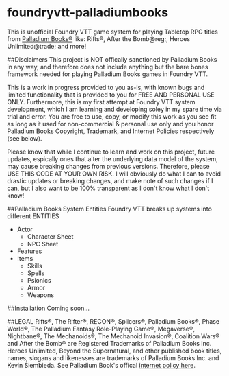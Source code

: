 # foundryvtt-palladiumbooks
This is unofficial Foundry VTT game system for playing Tabletop RPG titles from [Palladium Books®](https://palladiumbooks.com/) like: Rifts®, After the Bomb@reg;, Heroes Unlimited@trade; and more!

##Disclaimers
This project is NOT offically sanctioned by Palladium Books in any way, and therefore does not include anything but the bare bones framework needed for playing Palladium Books games in Foundry VTT. 

This is a work in progress provided to you as-is, with known bugs and limited functionality that is provided to you for FREE AND PERSONAL USE ONLY. Furthermore, this is my first attempt at Foundry VTT system development, which I am learning and developing soley in my spare time via trial and error. You are free to use, copy, or modify this work as you see fit as long as it used for non-commercial & personal use only and you honor Palladium Books Copyright, Trademark, and Internet Policies respectively (see below).

Please know that while I continue to learn and work on this project, future updates, espically ones that alter the underlying data model of the system, may cause breaking changes from previous versions. Therefore, please USE THIS CODE AT YOUR OWN RISK. I will obviously do what I can to avoid drastic updates or breaking changes, and make note of such changes if I can, but I also want to be 100% transparent as I don't know what I don't know!

##Palladium Books System Entities
Foundry VTT breaks up systems into different ENTITIES

- Actor
  - Character Sheet
  - NPC Sheet
- Features
- Items
  - Skills
  - Spells
  - Psionics
  - Armor
  - Weapons


##Installation
Coming soon...

##LEGAL
Rifts®, The Rifter®, RECON®, Splicers®, Palladium Books®, Phase World®, The Palladium Fantasy Role-Playing Game®, Megaverse®, Nightbane®, The Mechanoids®, The Mechanoid Invasion®, Coalition Wars® and After the Bomb® are Registered Trademarks of Palladium Books Inc. Heroes Unlimited, Beyond the Supernatural, and other published book titles, names, slogans and likenesses are trademarks of Palladium Books Inc. and Kevin Siembieda.
See Palladium Book's offical [internet policy here](https://www.palladiumbooks.com/index.php/component/content/article/47-submission-info/523-palladium-booksr-internet-policy).
